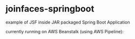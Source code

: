 # joinfaces-springboot
example of JSF inside JAR packaged Spring Boot Application

currently running on AWS Beanstalk (using AWS Pipeline):
